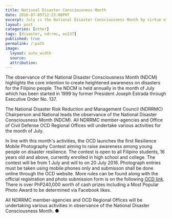 ```yaml
---
title: National Disaster Consciousness Month
date: 2016-07-05T12:23:00PHT
excerpt: July is the National Disaster Consciousness Month by virtue of Executive Order No. 137, signed August 1999 by former President Joseph Estrada.
layout: post
categories: [other]
tags: [disaster, ndrrmc, eo137]
published: true
permalink: /:path
image:
  layout: auto_width
  source: 
  attribution: 
---
```


The observance of the National Disaster Consciousness Month (NDCM) highlights the core intention to create heightened awareness on disasters for the Filipino people.
The NDCM is held annually in the month of July which has been started in 1999 by former President Joseph Estrada through Executive Order No. 137.

The National Disaster Risk Reduction and Management Council (NDRRMC) Chairperson and National leads the observance of the National Disaster Consciousness Month (NDCM).
All NDRRMC member-agencies and Office of Civil Defense OCD Regional Offices will undertake various activities for the month of July.

In line with this month's activities, the OCD launches the first Resilience Mobile Photography Contest aiming to raise awareness among young people on disaster resilience.
The contest is open to all Filipino students, 16 years old and above, currently enrolled in high school and college.
The contest will be from 1 July and will to on 20 July 2016.
Photograph entries must be taken using mobile phones only and submisson shall be done online through the OCD website.
More rules can be found along with the official registration and photo submission form is on the following [OCD link](http://www.ocd.gov.ph/index.php/news/15-careers/228-1st-resilience-mobile-photography-contest).
There is over PhP240,000 worth of cash prizes including a Most Popular Photo Award to be determined via Facebook likes.   

All NDRRMC member-agencies and OCD Regional Offices will be undertaking various activities in observance of the National Disaster Consciousness Month.
&#x25cf;